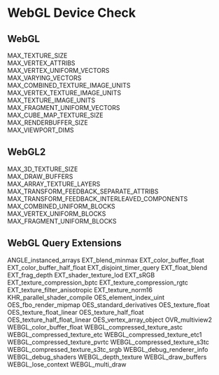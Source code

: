# WebGL Device Check

## WebGL 
  MAX_TEXTURE_SIZE  
  MAX_VERTEX_ATTRIBS  
  MAX_VERTEX_UNIFORM_VECTORS  
  MAX_VARYING_VECTORS  
  MAX_COMBINED_TEXTURE_IMAGE_UNITS  
  MAX_VERTEX_TEXTURE_IMAGE_UNITS  
  MAX_TEXTURE_IMAGE_UNITS  
  MAX_FRAGMENT_UNIFORM_VECTORS  
  MAX_CUBE_MAP_TEXTURE_SIZE  
  MAX_RENDERBUFFER_SIZE  
  MAX_VIEWPORT_DIMS  
  
## WebGL2
  MAX_3D_TEXTURE_SIZE  
  MAX_DRAW_BUFFERS  
  MAX_ARRAY_TEXTURE_LAYERS  
  MAX_TRANSFORM_FEEDBACK_SEPARATE_ATTRIBS  
  MAX_TRANSFORM_FEEDBACK_INTERLEAVED_COMPONENTS  
  MAX_COMBINED_UNIFORM_BLOCKS  
  MAX_VERTEX_UNIFORM_BLOCKS  
  MAX_FRAGMENT_UNIFORM_BLOCKS  

## WebGL Query Extensions 
  ANGLE_instanced_arrays
  EXT_blend_minmax
  EXT_color_buffer_float
  EXT_color_buffer_half_float
  EXT_disjoint_timer_query
  EXT_float_blend
  EXT_frag_depth
  EXT_shader_texture_lod
  EXT_sRGB
  EXT_texture_compression_bptc
  EXT_texture_compression_rgtc
  EXT_texture_filter_anisotropic
  EXT_texture_norm16
  KHR_parallel_shader_compile
  OES_element_index_uint
  OES_fbo_render_mipmap
  OES_standard_derivatives
  OES_texture_float
  OES_texture_float_linear
  OES_texture_half_float
  OES_texture_half_float_linear
  OES_vertex_array_object
  OVR_multiview2
  WEBGL_color_buffer_float
  WEBGL_compressed_texture_astc
  WEBGL_compressed_texture_etc
  WEBGL_compressed_texture_etc1
  WEBGL_compressed_texture_pvrtc
  WEBGL_compressed_texture_s3tc
  WEBGL_compressed_texture_s3tc_srgb
  WEBGL_debug_renderer_info
  WEBGL_debug_shaders
  WEBGL_depth_texture
  WEBGL_draw_buffers
  WEBGL_lose_context
  WEBGL_multi_draw

